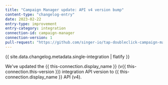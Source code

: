 ```yaml
---
title: "Campaign Manager update: API v4 version bump"
content-type: "changelog-entry"
date: 2023-02-22
entry-type: improvement
entry-category: integration
connection-id: campaign-manager
connection-version: 1
pull-request: "https://github.com/singer-io/tap-doubleclick-campaign-manager/pull/23"
---
```

{{ site.data.changelog.metadata.single-integration | flatify }}

We've updated the {{ this-connection.display_name }} (v{{ this-connection.this-version }}) integration  API version to {{ this-connection.display_name }} API (v4).